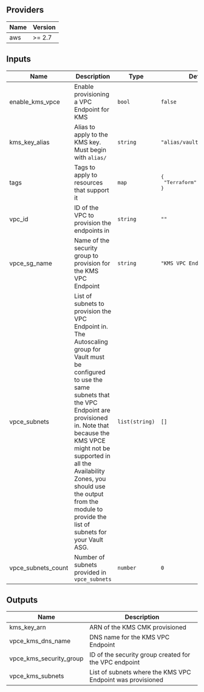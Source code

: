## Providers

| Name | Version |
|------|---------|
| aws | >= 2.7 |

## Inputs

| Name | Description | Type | Default | Required |
|------|-------------|------|---------|:-----:|
| enable\_kms\_vpce | Enable provisioning a VPC Endpoint for KMS | `bool` | `false` | no |
| kms\_key\_alias | Alias to apply to the KMS key. Must begin with `alias/` | `string` | `"alias/vault_auto_unseal"` | no |
| tags | Tags to apply to resources that support it | `map` | <pre>{<br>  "Terraform": "true"<br>}<br></pre> | no |
| vpc\_id | ID of the VPC to provision the endpoints in | `string` | `""` | no |
| vpce\_sg\_name | Name of the security group to provision for the KMS VPC Endpoint | `string` | `"KMS VPC Endpoint"` | no |
| vpce\_subnets | List of subnets to provision the VPC Endpoint in. The Autoscaling group for Vault must be configured to use the same subnets that the VPC Endpoint are provisioned in. Note that because the KMS VPCE might not be supported in all the Availability Zones, you should use the output from the module to provide the list of subnets for your Vault ASG. | `list(string)` | `[]` | no |
| vpce\_subnets\_count | Number of subnets provided in `vpce_subnets` | `number` | `0` | no |

## Outputs

| Name | Description |
|------|-------------|
| kms\_key\_arn | ARN of the KMS CMK provisioned |
| vpce\_kms\_dns\_name | DNS name for the KMS VPC Endpoint |
| vpce\_kms\_security\_group | ID of the security group created for the VPC endpoint |
| vpce\_kms\_subnets | List of subnets where the KMS VPC Endpoint was provisioned |

